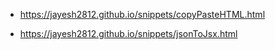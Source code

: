* https://jayesh2812.github.io/snippets/copyPasteHTML.html

* https://jayesh2812.github.io/snippets/jsonToJsx.html
